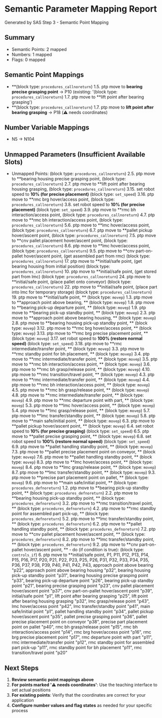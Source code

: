 # Semantic Parameter Mapping Report
Generated by SAS Step 3 - Semantic Point Mapping

## Summary
- Semantic Points: 2 mapped
- Numbers: 1 mapped
- Flags: 0 mapped

## Semantic Point Mappings

- **(block type: `procedures_callnoreturn`) 1.5. ptp move to **bearing precise grasping point** → P10 (existing: '(block type: `procedures_callnoreturn`) 1.7. ptp move to **lift point after bearing grasping')
- **(block type: `procedures_callnoreturn`) 1.7. ptp move to **lift point after bearing grasping** → P18 (⚠️ needs coordinates)

## Number Variable Mappings

- N5 → N104

## Unmapped Parameters (Insufficient Available Slots)

- Unmapped Points: (block type: `procedures_callnoreturn`) 2.5. ptp move to **bearing housing precise grasping point, (block type: `procedures_callnoreturn`) 2.7. ptp move to **lift point after bearing housing grasping, (block type: `procedures_callnoreturn`) 3.15. set robot speed to **10% (for precise placement)** (block type: `set_speed`) 3.16. ptp move to **rmc brg hover/access point, (block type: `procedures_callnoreturn`) 3.8. set robot speed to **10% (for precise placement)** (block type: `set_speed`) 3.9. ptp move to **rmc bh interaction/access point, (block type: `procedures_callnoreturn`) 4.7. ptp move to **rmc bh interaction/access point, (block type: `procedures_callnoreturn`) 5.6. ptp move to **lmc hover/access point, (block type: `procedures_callnoreturn`) 6.7. ptp move to **pallet pickup hover/ascent point, (block type: `procedures_callnoreturn`) 7.5. ptp move to **cnv pallet placement hover/ascent point, (block type: `procedures_callnoreturn`) 8.6. ptp move to **lmc hover/access point, (block type: `procedures_callnoreturn`) 9.5. ptp move to **cnv part-on-pallet hover/ascent point, (get assembled part from rmc) (block type: `procedures_callnoreturn`) 17. ptp move to **initial/safe point, (get bearing housing from initial position) (block type: `procedures_callnoreturn`) 10. ptp move to **initial/safe point, (get stored part from lmc) (block type: `procedures_callnoreturn`) 24. ptp move to **initial/safe point, (place pallet onto conveyor) (block type: `procedures_callnoreturn`) 22. ptp move to **initial/safe point, (place part into lmc for temporary storage) (block type: `procedures_callnoreturn`) 19. ptp move to **initial/safe point, ** (block type: `movep`) 1.3. ptp move to **approach point above bearing, ** (block type: `movep`) 1.8. ptp move to **bearing pick-up departure point, ** (block type: `movep`) 1.9. ptp move to **bearing pick-up standby point, ** (block type: `movep`) 2.3. ptp move to **approach point above bearing housing, ** (block type: `movep`) 2.8. ptp move to **bearing housing pick-up standby point, ** (block type: `movep`) 3.12. ptp move to **rmc brg hover/access point, ** (block type: `movep`) 3.13. ptp move to **rmc brg precise placement point, ** (block type: `movep`) 3.17. set robot speed to **100% (restore normal speed)** (block type: `set_speed`) 3.18. ptp move to **rmc intermediate/transfer point, ** (block type: `movep`) 3.3. ptp move to **rmc standby point for bh placement, ** (block type: `movep`) 3.4. ptp move to **rmc intermediate/transfer point, ** (block type: `movep`) 3.5. ptp move to **rmc bh interaction/access point, ** (block type: `movep`) 3.6. ptp move to **rmc bh grasp/release point, ** (block type: `movep`) 4.10. ptp move to **rmc transition/travel point, ** (block type: `movep`) 4.3. ptp move to **rmc intermediate/transfer point, ** (block type: `movep`) 4.4. ptp move to **rmc bh interaction/access point, ** (block type: `movep`) 4.5. ptp move to **rmc bh grasp/release point, ** (block type: `movep`) 4.8. ptp move to **rmc intermediate/transfer point, ** (block type: `movep`) 4.9. ptp move to **rmc departure point with part, ** (block type: `movep`) 5.3. ptp move to **lmc hover/access point, ** (block type: `movep`) 5.4. ptp move to **lmc grasp/release point, ** (block type: `movep`) 5.7. ptp move to **lmc transfer/standby point, ** (block type: `movep`) 5.8. ptp move to **main safe/initial point, ** (block type: `movep`) 6.3. ptp move to **pallet pickup hover/ascent point, ** (block type: `movep`) 6.4. set robot speed to **10% (for precise grasping)** (block type: `set_speed`) 6.5. ptp move to **pallet precise grasping point, ** (block type: `movep`) 6.8. set robot speed to **100% (restore normal speed)** (block type: `set_speed`) 6.9. ptp move to **pallet handling standby point, ** (block type: `movep`) 7.3. ptp move to **pallet precise placement point on conveyor, ** (block type: `movep`) 7.6. ptp move to **pallet handling standby point, ** (block type: `movep`) 8.3. ptp move to **lmc hover/access point, ** (block type: `movep`) 8.4. ptp move to **lmc grasp/release point, ** (block type: `movep`) 8.7. ptp move to **lmc transfer/standby point, ** (block type: `movep`) 9.3. ptp move to **precise part placement point on pallet, ** (block type: `movep`) 9.6. ptp move to **main safe/initial point, ** (block type: `procedures_defnoreturn`) 1.2. ptp move to **bearing pick-up standby point, ** (block type: `procedures_defnoreturn`) 2.2. ptp move to **bearing housing pick-up standby point, ** (block type: `procedures_defnoreturn`) 3.2. ptp move to **rmc transition/travel point, ** (block type: `procedures_defnoreturn`) 4.2. ptp move to **rmc standby point for assembled part pick-up, ** (block type: `procedures_defnoreturn`) 5.2. ptp move to **lmc transfer/standby point, ** (block type: `procedures_defnoreturn`) 6.2. ptp move to **pallet handling standby point, ** (block type: `procedures_defnoreturn`) 7.2. ptp move to **cnv pallet placement hover/ascent point, ** (block type: `procedures_defnoreturn`) 8.2. ptp move to **lmc transfer/standby point, ** (block type: `procedures_defnoreturn`) 9.2. ptp move to **cnv part-on-pallet hover/ascent point, ** - do (if condition is true): (block type: `controls_if`) 6. ptp move to **initial/safe point, P1, P11, P12, P13, P14, P15, P16, P17, P20, P21, P22, P23, P25, P26, P31, P32, P33, P34, P35, P36, P37, P38, P39, P40, P41, P42, P43, approach point above bearing "p22", approach point above bearing housing "p32", bearing housing pick-up standby point "p31", bearing housing precise grasping point "p33", bearing pick-up departure point "p26", bearing pick-up standby point "p21", bearing precise grasping point "p23", cnv pallet placement hover/ascent point "p37", cnv part-on-pallet hover/ascent point "p39", initial/safe point "p1", lift point after bearing grasping "p25", lift point after bearing housing grasping "p32", lmc grasp/release point "p43", lmc hover/access point "p42", lmc transfer/standby point "p41", main safe/initial point "p1", pallet handling standby point "p34", pallet pickup hover/ascent point "p35", pallet precise grasping point "p36", pallet precise placement point on conveyor "p38", precise part placement point on pallet "p40", rmc bh grasp/release point "p15", rmc bh interaction/access point "p14", rmc brg hover/access point "p16", rmc brg precise placement point "p17", rmc departure point with part "p11", rmc intermediate/transfer point "p12", rmc standby point for assembled part pick-up "p11", rmc standby point for bh placement "p11", rmc transition/travel point "p20"

## Next Steps
1. **Review semantic point mappings above**
2. **For points marked '⚠️ needs coordinates'**: Use the teaching interface to set actual positions
3. **For existing points**: Verify that the coordinates are correct for your application
4. **Configure number values and flag states** as needed for your specific process
